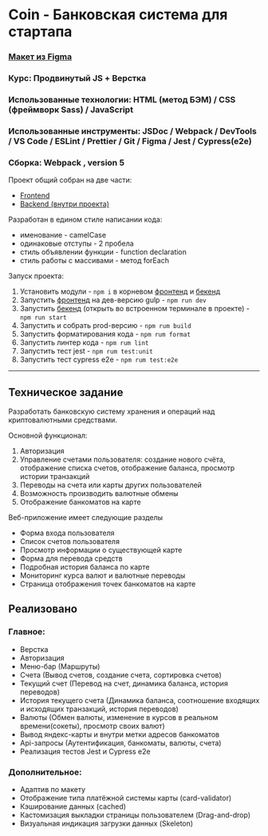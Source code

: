 # Coin - Банковская система для стартапа

<!-- ## [GutHub Pages](https://romanmenshikov92.github.io/project-CRM/)

[![Pages build status](https://github.com/RomanMenshikov92/Weblayout_Sitdownpls/actions/workflows/pages/pages-build-deployment/badge.svg)](https://github.com/RomanMenshikov92/project-CRM/actions/workflows/pages/pages-build-deployment) -->

### [Макет из Figma](https://www.figma.com/design/JUJVDoP27x18v4Eqt66SdK/Bank?node-id=9-400&node-type=frame&t=5BKsAMSdWPwgaIXU-0)

### Курс: Продвинутый JS + Верстка

### Использованные технологии: HTML (метод БЭМ) / CSS (фреймворк Sass) / JavaScript

### Использованные инструменты: JSDoc / Webpack / DevTools / VS Сode / ESLint / Prettier / Git / Figma / Jest / Cypress(e2e)

### Сборка: Webpack , version 5

Проект общий собран на две части:

- [Frontend](./)
- [Backend (внутри проекта)](./backend/)

Разработан в едином стиле написании кода:

- именование - camelCase
- одинаковые отступы - 2 пробела
- стиль объявлении функции - function declaration
- стиль работы с массивами - метод forEach

Запуск проекта:

1. Установить модули - `npm i` в корневом [фронтенд](./) и [бекенд](./backend/)
2. Запустить [фронтенд](./) на дев-версию gulp - `npm run dev`
3. Запустить [бекенд](./backend/) (открыть во встроенном терминале в проекте) - `npm run start`
4. Запустить и собрать prod-версию - `npm rum build`
5. Запустить форматирования кода - `npm rum format`
6. Запустить линтер кода - `npm rum lint`
7. Запустить тест jest - `npm rum test:unit`
8. Запустить тест cypress e2e - `npm rum test:e2e`

---

## Техническое задание

Разработать банковскую систему хранения и операций над криптовалютными средствами.

Основной функционал:
1. Авторизация
2. Управление счетами пользователя: создание нового счёта, отображение списка счетов, отображение баланса, просмотр истории транзакций
3. Переводы на счета или карты других пользователей
4. Возможность производить валютные обмены
5. Отображение банкоматов на карте

Веб-приложение имеет следующие разделы
- Форма входа пользователя
- Список счетов пользователя
- Просмотр информации о существующей карте
- Форма для перевода средств
- Подробная история баланса по карте
- Мониторинг курса валют и валютные переводы
- Страница отображения точек банкоматов на карте

## Реализовано
### Главное:

- Верстка
- Авторизация
- Меню-бар (Маршруты)
- Счета (Вывод счетов, создание счета, сортировка счетов)
- Текущий счет (Перевод на счет, динамика баланса, история переводов)
- История текущего счета (Динамика баланса, соотношение входящих и исходящих транзакций, история переводов)
- Валюты (Обмен валюты, изменение в курсов в реальном времени(сокеты), просмотр своих валют)
- Вывод яндекс-карты и внутри метки адресов банкоматов
- Api-запросы (Аутентификация, банкоматы, валюты, счета)
- Реализация тестов Jest и Cypress e2e

### Дополнительное:

- Адаптив по макету
- Отображение типа платёжной системы карты (card-validator)
- Кэширование данных (cached)
- Кастомизация выкладки страницы пользователем (Drag-and-drop)
- Визуальная индикация загрузки данных (Skeleton)
